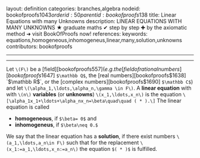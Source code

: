 layout: definition
categories: branches,algebra
nodeid: bookofproofs$1043
orderid: 50
parentid: bookofproofs$138
title: Linear Equations with many Unknowns
description: LINEAR EQUATIONS WITH MANY UNKNOWNS &#9733; graduate maths &#10004; step by step &#10010; by the axiomatic method &#10140; visit BookOfProofs now!
references: 
keywords: equations,homogeneous,inhomogeneus,linear,many,solution,unknowns
contributors: bookofproofs

---


---

Let `\(F\)` be a [field][bookofproofs$557] (e.g. the [field of rational numbers][bookofproofs$1647] `$\mathbb Q$`, the [real numbers][bookofproofs$1638] `$\mathbb R$`, or the [complex numbers][bookofproofs$1690] `$\mathbb C$`) and let `\(\alpha_1,\ldots,\alpha_n,\gamma \in F\)`. A **linear equation** with with  `\(n\)` **variables** (or **unknowns**) `\(x_1,\ldots,x_n\)` is the equation
`\[\alpha_1x_1+\ldots+\alpha_nx_n=\beta\quad\quad ( * ).\]`
The linear equation is called
* **homogeneous**, if `$\beta= 0$` and
* **inhomogeneus**, if `$\beta\neq 0.$`

We say that the linear equation has a **solution**, if there exist numbers `\(a_1,\ldots,a_n\in F\)` such that for the replacement `\(x_1:=a_1,\ldots,x_n:=a_n\)` the equation `$( * )$` is fulfilled.
